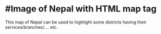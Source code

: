 #Image of Nepal with HTML map tag
===========================

This map of Nepal can be used to highlight some districts having their services/branches/.... etc.